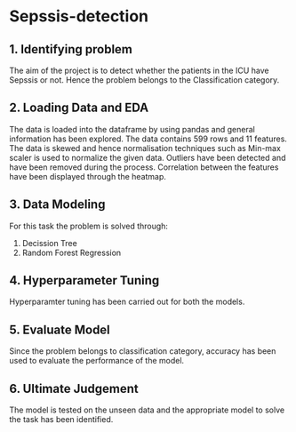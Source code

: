# Sepssis-detection

## 1. Identifying problem ##

The aim of the project is to detect whether the patients in the ICU have Sepssis or not. Hence the problem belongs to the Classification category.

## 2. Loading Data and EDA ##

The data is loaded into the dataframe by using pandas and general information has been explored. The data contains 599 rows and 11 features.
The data is skewed and hence normalisation techniques such as Min-max scaler is  used to normalize the given data.
Outliers have been detected and have been removed during the process.
Correlation between the features have been displayed through the heatmap.


## 3. Data Modeling ##

For this task the problem is solved through:
1. Decission Tree
2. Random Forest Regression

## 4. Hyperparameter Tuning ##

Hyperparamter tuning has been carried out for both the models.

## 5. Evaluate Model ##

Since the problem belongs to classification category, accuracy has been used to evaluate the performance of the model.

## 6. Ultimate Judgement ##

The model is tested on the unseen data and the appropriate model to solve the task has been identified.

